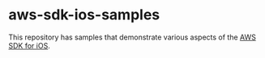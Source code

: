 aws-sdk-ios-samples
===================

This repository has samples that demonstrate various aspects of the [AWS SDK for iOS](http://aws.amazon.com/sdkforios).
